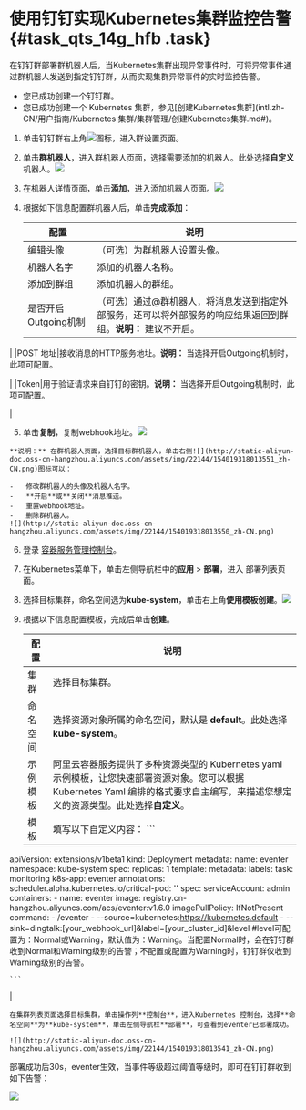 # 使用钉钉实现Kubernetes集群监控告警 {#task_qts_14g_hfb .task}

在钉钉群部署群机器人后，当Kubernetes集群出现异常事件时，可将异常事件通过群机器人发送到指定钉钉群，从而实现集群异常事件的实时监控告警。

-   您已成功创建一个钉钉群。
-   您已成功创建一个 Kubernetes 集群，参见[创建Kubernetes集群](intl.zh-CN/用户指南/Kubernetes 集群/集群管理/创建Kubernetes集群.md#)。

1.  单击钉钉群右上角![](http://static-aliyun-doc.oss-cn-hangzhou.aliyuncs.com/assets/img/22144/154019318013518_zh-CN.png)图标，进入群设置页面。 
2.   单击**群机器人**，进入群机器人页面，选择需要添加的机器人。此处选择**自定义**机器人。![](http://static-aliyun-doc.oss-cn-hangzhou.aliyuncs.com/assets/img/22144/154019318013519_zh-CN.png)

 
3.   在机器人详情页面，单击**添加**，进入添加机器人页面。![](http://static-aliyun-doc.oss-cn-hangzhou.aliyuncs.com/assets/img/22144/154019318013520_zh-CN.png)

 
4.  根据如下信息配置群机器人后，单击**完成添加**： 

    |配置|说明|
    |--|--|
    |编辑头像|（可选）为群机器人设置头像。|
    |机器人名字|添加的机器人名称。|
    |添加到群组|添加机器人的群组。|
    |是否开启Outgoing机制|（可选）通过@群机器人，将消息发送到指定外部服务，还可以将外部服务的响应结果返回到群组。**说明：** 建议不开启。

|
    |POST 地址|接收消息的HTTP服务地址。**说明：** 当选择开启Outgoing机制时，此项可配置。

|
    |Token|用于验证请求来自钉钉的密钥。**说明：** 当选择开启Outgoing机制时，此项可配置。

|

5.   单击**复制**，复制webhook地址。![](http://static-aliyun-doc.oss-cn-hangzhou.aliyuncs.com/assets/img/22144/154019318013532_zh-CN.png)

 

    **说明：** 在群机器人页面，选择目标群机器人，单击右侧![](http://static-aliyun-doc.oss-cn-hangzhou.aliyuncs.com/assets/img/22144/154019318013551_zh-CN.png)图标可以：

    -   修改群机器人的头像及机器人名字。
    -   **开启**或**关闭**消息推送。
    -   重置webhook地址。
    -   删除群机器人。
    ![](http://static-aliyun-doc.oss-cn-hangzhou.aliyuncs.com/assets/img/22144/154019318013550_zh-CN.png)

6.  登录 [容器服务管理控制台](https://cs.console.aliyun.com)。 
7.  在Kubernetes菜单下，单击左侧导航栏中的**应用** \> **部署**，进入 部署列表页面。 
8.   选择目标集群，命名空间选为**kube-system**，单击右上角**使用模板创建**。![](http://static-aliyun-doc.oss-cn-hangzhou.aliyuncs.com/assets/img/22144/154019318013533_zh-CN.png)

 
9.  根据以下信息配置模板，完成后单击**创建**。 

    |配置|说明|
    |--|--|
    |集群|选择目标集群。|
    |命名空间|选择资源对象所属的命名空间，默认是 **default**。此处选择**kube-system**。|
    |示例模板|阿里云容器服务提供了多种资源类型的 Kubernetes yaml 示例模板，让您快速部署资源对象。您可以根据 Kubernetes Yaml 编排的格式要求自主编写，来描述您想定义的资源类型。此处选择**自定义**。|
    |模板|填写以下自定义内容：    ```
apiVersion: extensions/v1beta1
kind: Deployment
metadata:
  name: eventer
  namespace: kube-system
spec:
  replicas: 1
  template:
    metadata:
      labels:
        task: monitoring
        k8s-app: eventer
      annotations:
        scheduler.alpha.kubernetes.io/critical-pod: ''
    spec:
      serviceAccount: admin
      containers:
      - name: eventer
        image: registry.cn-hangzhou.aliyuncs.com/acs/eventer:v1.6.0
        imagePullPolicy: IfNotPresent
        command:
        - /eventer
        - --source=kubernetes:https://kubernetes.default
        - --sink=dingtalk:[your_webhook_url]&label=[your_cluster_id]&level       #level可配置为：Normal或Warning，默认值为：Warning。当配置Normal时，会在钉钉群收到Normal和Warning级别的告警；不配置或配置为Warning时，钉钉群仅收到Warning级别的告警。

    ```

|

    在集群列表页面选择目标集群，单击操作列**控制台**，进入Kubernetes 控制台，选择**命名空间**为**kube-system**，单击左侧导航栏**部署**，可查看到eventer已部署成功。

    ![](http://static-aliyun-doc.oss-cn-hangzhou.aliyuncs.com/assets/img/22144/154019318013541_zh-CN.png)


部署成功后30s，eventer生效，当事件等级超过阈值等级时，即可在钉钉群收到如下告警：

![](http://static-aliyun-doc.oss-cn-hangzhou.aliyuncs.com/assets/img/22144/154019318013547_zh-CN.png)

